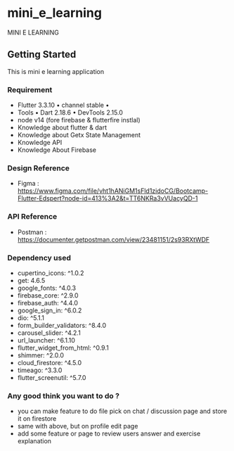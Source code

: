 # mini_e_learning

MINI E LEARNING


## Getting Started

This is mini e learning application

### Requirement
- Flutter 3.3.10 • channel stable •
- Tools • Dart 2.18.6 • DevTools 2.15.0
- node v14 (fore firebase & flutterfire instlal)
- Knowledge about flutter & dart
- Knowledge about Getx State Management
- Knowledge API
- Knowledge About Firebase

### Design Reference 
- Figma : https://www.figma.com/file/vht1hANiGM1sFld1zidoCG/Bootcamp-Flutter-Edspert?node-id=413%3A2&t=TT6NKRa3vVUacyQD-1

### API Reference
- Postman : https://documenter.getpostman.com/view/23481151/2s93RXtWDF

### Dependency used
-  cupertino_icons: ^1.0.2
-  get: 4.6.5
-  google_fonts: ^4.0.3
-  firebase_core: ^2.9.0
-  firebase_auth: ^4.4.0
-  google_sign_in: ^6.0.2
-  dio: ^5.1.1
-  form_builder_validators: ^8.4.0
-  carousel_slider: ^4.2.1
-  url_launcher: ^6.1.10
-  flutter_widget_from_html: ^0.9.1
-  shimmer: ^2.0.0
-  cloud_firestore: ^4.5.0
-  timeago: ^3.3.0
-  flutter_screenutil: ^5.7.0

### Any good think you want to do ?

- you can make feature to do file pick on chat / discussion page and store it on firestore 
- same with above, but on profile edit page
- add some feature or page to review users answer and exercise explanation